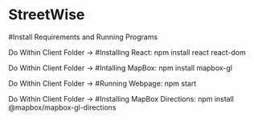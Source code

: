 # StreetWise

#Install Requirements and Running Programs

Do Within Client Folder -> #Installing React: npm install react react-dom

Do Within Client Folder -> #Intalling MapBox: npm install mapbox-gl

Do Within Client Folder -> #Running Webpage: npm start

Do Within Client Folder -> #Installing MapBox Directions: npm install @mapbox/mapbox-gl-directions


